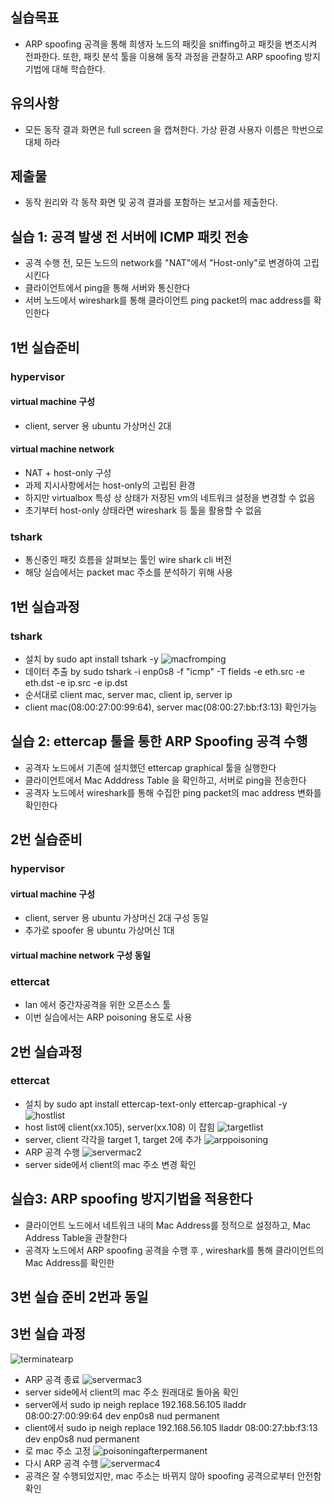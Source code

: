 ## 실습목표
- ARP spoofing 공격을 통해 희생자 노드의 패킷을 sniffing하고 패킷을 변조시켜 전파한다. 또한, 패킷 분석 툴을 이용해 동작 과정을 관찰하고 ARP spoofing 방지 기법에 대해 학습한다.

## 유의사항
- 모든 동작 결과 화면은 full screen 을 캡쳐한다. 가상 환경 사용자 이름은 학번으로 대체 하라

## 제출물
- 동작 원리와 각 동작 화면 및 공격 결과를 포함하는 보고서를 제출한다.

## 실습 1: 공격 발생 전 서버에 ICMP 패킷 전송
- 공격 수행 전, 모든 노드의 network를 "NAT"에서 "Host-only"로 변경하여 고립시킨다
- 클라이언트에서 ping을 통해 서버와 통신한다
- 서버 노드에서 wireshark를 통해 클라이언트 ping packet의 mac address를 확인한다

## 1번 실습준비
### hypervisor
#### virtual machine 구성
- client, server 용 ubuntu 가상머신 2대

#### virtual machine network
- NAT + host-only 구성
- 과제 지시사항에서는 host-only의 고립된 환경
- 하지만 virtualbox 특성 상 상태가 저장된 vm의 네트워크 설정을 변경할 수 없음
- 초기부터 host-only 상태라면 wireshark 등 툴을 활용할 수 없음 

### tshark
- 통신중인 패킷 흐름을 살펴보는 툴인 wire shark cli 버전
- 해당 실습에서는 packet mac 주소를 분석하기 위해 사용

## 1번 실습과정
### tshark 
- 설치 by sudo apt install tshark -y
![macfromping](https://github.com/jiwoong5/network_security/blob/main/assignment1/src/macfromping.png)
- 데이터 추출 by sudo tshark -i enp0s8 -f "icmp" -T fields -e eth.src -e eth.dst -e ip.src -e ip.dst
- 순서대로 client mac, server mac, client ip, server ip
- client mac(08:00:27:00:99:64), server mac(08:00:27:bb:f3:13) 확인가능

## 실습 2: ettercap 툴을 통한 ARP Spoofing 공격 수행
- 공격자 노드에서 기존에 설치했던 ettercap graphical 툴을 실행한다
- 클라이언트에서 Mac Adddress Table 을 확인하고, 서버로 ping을 전송한다
- 공격자 노드에서 wireshark를 통해 수집한 ping packet의 mac address 변화를 확인한다

## 2번 실습준비
### hypervisor
#### virtual machine 구성
- client, server 용 ubuntu 가상머신 2대 구성 동일
- 추가로 spoofer 용 ubuntu 가상머신 1대

#### virtual machine network 구성 동일

### ettercat
- lan 에서 중간자공격을 위한 오픈소스 툴
- 이번 실습에서는 ARP poisoning 용도로 사용

## 2번 실습과정
### ettercat 
- 설치 by sudo apt install ettercap-text-only ettercap-graphical -y
![hostlist](https://github.com/jiwoong5/network_security/blob/main/assignment1/src/hostlist.png)
- host list에 client(xx.105), server(xx.108) 이 잡힘
![targetlist](https://github.com/jiwoong5/network_security/blob/main/assignment1/src/targetlist.png)
- server, client 각각을 target 1, target 2에 추가
![arppoisoning](https://github.com/jiwoong5/network_security/blob/main/assignment1/src/arppoisoning.png)
- ARP 공격 수행
![servermac2](https://github.com/jiwoong5/network_security/blob/main/assignment1/src/servermac2.png)
- server side에서 client의 mac 주소 변경 확인

## 실습3: ARP spoofing 방지기법을 적용한다
- 클라이언트 노드에서 네트워크 내의 Mac Address를 정적으로 설정하고, Mac Address Table을 관찰한다
- 공격자 노드에서 ARP spoofing 공격을 수행 후 , wireshark를 통해 클라이언트의 Mac Address를 확인한

## 3번 실습 준비 2번과 동일

## 3번 실습 과정
![terminatearp](https://github.com/jiwoong5/network_security/blob/main/assignment1/src/terminatearp.png)
- ARP 공격 종료
![servermac3](https://github.com/jiwoong5/network_security/blob/main/assignment1/src/servermac3.png)
- server side에서 client의 mac 주소 원래대로 돌아옴 확인
- server에서 sudo ip neigh replace 192.168.56.105 lladdr 08:00:27:00:99:64 dev enp0s8 nud permanent
- client에서 sudo ip neigh replace 192.168.56.105 lladdr 08:00:27:bb:f3:13 dev enp0s8 nud permanent
- 로 mac 주소 고정
![poisoningafterpermanent](https://github.com/jiwoong5/network_security/blob/main/assignment1/src/poisoningafterpermanent.png)
- 다시 ARP 공격 수행
![servermac4](https://github.com/jiwoong5/network_security/blob/main/assignment1/src/servermac4.png)
- 공격은 잘 수행되었지만, mac 주소는 바뀌지 않아 spoofing 공격으로부터 안전함 확인
